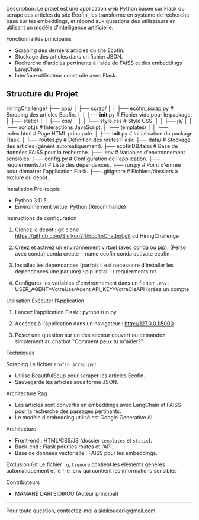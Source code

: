 Description:
Le projet est une application web Python basée sur Flask qui scrape des articles du site Ecofin, les transforme en système de recherche basé sur les embeddings, et répond
aux questions des utilisateurs en utilisant un modèle d'intelligence artificielle.

Fonctionnalités principales
- Scraping des derniers articles du site Ecofin.
- Stockage des articles dans un fichier JSON.
- Recherche d'articles pertinents à l'aide de FAISS et des embeddings LangChain.
- Interface utilisateur construite avec Flask.

## Structure du Projet

HiringChallenge/
├── app/
│   ├── scrap/
│   │   ├── ecofin_scrap.py  # Scraping des articles Ecofin.
│   │   ├── __init__.py      # Fichier vide pour le package.
│   ├── static/
│   │   ├── css/
│   │   │   └── style.css   # Style CSS.
│   │   ├── js/
│   │       └── script.js   # Interactions JavaScript.
│   ├── templates/
│   │   └── index.html       # Page HTML principale.
│   ├── __init__.py          # Initialisation du package Flask.
│   └── routes.py            # Définition des routes Flask.
├── data/                    # Stockage des articles (généré automatiquement).
├── ecofinDB.faiss           # Base de données FAISS pour la recherche.
├── .env                     # Variables d'environnement sensibles.
├── config.py                # Configuration de l'application.
├── requierments.txt         # Liste des dépendances.
├── run.py                   # Point d'entrée pour démarrer l'application Flask.
├── .gitignore               # Fichiers/dossiers à exclure du dépôt.


Installation
Pré-requis
- Python 3.11.5
- Environnement virtuel Python (Recommandé)

Instructions de configuration
1. Clonez le dépôt :
   git clone https://github.com/Sidikou24/EcofinChatbot.git
   cd HiringChallenge
  

2. Créez et activez un environnement virtuel (avec conda ou pip):
   (Perso avec conda)
   conda create --name ecofin
   conda activate ecofin

3. Installez les dépendances (parfois il est necessaire d'installer les dépendances une par une) :
   pip install -r requierments.txt
   

4. Configurez les variables d'environnement dans un fichier `.env` :
   USER_AGENT=VotreUserAgent
   API_KEY=VotreCleAPI (créez un compte 

Utilisation
Exécuter l’Application
1. Lancez l'application Flask :
   python run.py

2. Accédez à l'application dans un navigateur :
   http://127.0.0.1:5000

3. Posez une question sur un des secteur couvert ou demandez simplement au chatbot "Comment peux tu m'aider?"


Techniques

Scraping
Le fichier `ecofin_scrap.py` :
- Utilise BeautifulSoup pour scraper les articles Ecofin.
- Sauvegarde les articles sous forme JSON.

Architecture Rag 
- Les articles sont convertis en embeddings avec LangChain et FAISS pour la recherche des passages pertinants.
- Le modèle d'embedding utilisé est Google Generative AI.

Architecture
- Front-end : HTML/CSS/JS (dossier `templates` et `static`).
- Back-end : Flask pour les routes et l’API.
- Base de données vectorielle : FAISS pour les embeddings.

Exclusion Git
Le fichier `.gitignore` contient les éléments générés automatiquement et le file .env qui contient les informations sensibles

Contributeurs
- MAMANE DARI SIDIKOU (Auteur principal)

----------------------------------------------------------
Pour toute question, contactez-moi à sidikoudari@gmail.com.

